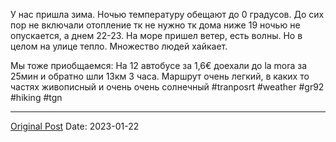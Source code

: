 У нас пришла зима. Ночью температуру обещают до 0 градусов. До сих пор не включали отопление тк не нужно тк дома ниже 19 ночью не опускается, а днем 22-23. На море пришел ветер, есть волны. Но в целом на улице тепло. Множество людей хайкает.

Мы тоже приобщаемся: На 12 автобусе за 1,6€ доехали до la mora за 25мин и обратно шли 13км 3 часа. Маршрут очень легкий, в каких то частях живописный и очень очень солнечный #tranposrt #weather #gr92 #hiking #tgn

---
[Original Post](https://t.me/lev2tarragona/870)
Date: 2023-01-22
